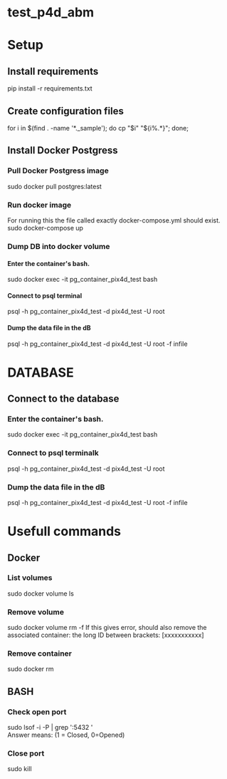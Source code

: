 # test_p4d_abm

# Setup
## Install requirements
pip install -r requirements.txt
## Create configuration files
for i in $(find . -name '*._sample'); do cp "$i" "${i%.*}"; done;

## Install Docker Postgress
### Pull Docker Postgress image
sudo docker pull postgres:latest
### Run docker image
For running this the file called exactly docker-compose.yml should exist.
sudo docker-compose up
### Dump DB into docker volume
#### Enter the container's bash.
sudo docker exec -it pg_container_pix4d_test bash
#### Connect to psql terminal
psql -h pg_container_pix4d_test -d pix4d_test -U root
#### Dump the data file in the dB
psql -h pg_container_pix4d_test -d pix4d_test -U root -f infile

# DATABASE 
## Connect to the database
### Enter the container's bash.
sudo docker exec -it pg_container_pix4d_test bash
### Connect to psql terminalk
psql -h pg_container_pix4d_test -d pix4d_test -U root
### Dump the data file in the dB
psql -h pg_container_pix4d_test -d pix4d_test -U root -f infile


# Usefull commands

## Docker
### List volumes
sudo docker volume ls
### Remove volume
sudo docker volume rm -f <name>
If this gives error, should also remove the associated container: the long ID between brackets: [xxxxxxxxxxx]
### Remove container
sudo docker rm <id>

## BASH
### Check open port
sudo lsof -i -P | grep ':5432 '  
Answer means: (1 = Closed, 0=Opened)
### Close port
sudo kill <pid>

